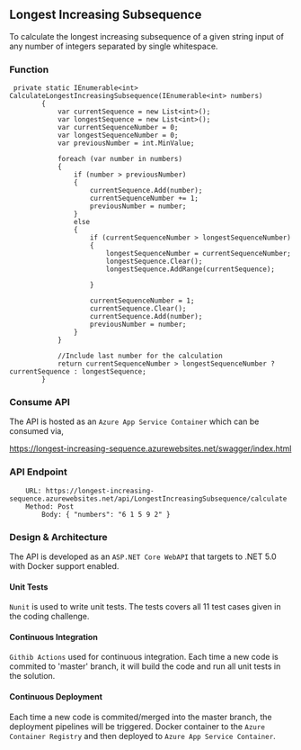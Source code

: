## Longest Increasing Subsequence
To calculate the longest increasing subsequence of a given string input of any number of integers separated by single whitespace.

### Function

```CSharp
 private static IEnumerable<int> CalculateLongestIncreasingSubsequence(IEnumerable<int> numbers)
        {
            var currentSequence = new List<int>();
            var longestSequence = new List<int>();
            var currentSequenceNumber = 0;
            var longestSequenceNumber = 0;
            var previousNumber = int.MinValue;

            foreach (var number in numbers)
            {
                if (number > previousNumber)
                {
                    currentSequence.Add(number);
                    currentSequenceNumber += 1;
                    previousNumber = number;
                }
                else
                {
                    if (currentSequenceNumber > longestSequenceNumber)
                    {
                        longestSequenceNumber = currentSequenceNumber;
                        longestSequence.Clear();
                        longestSequence.AddRange(currentSequence);

                    }

                    currentSequenceNumber = 1;
                    currentSequence.Clear();
                    currentSequence.Add(number);
                    previousNumber = number;
                }
            }

            //Include last number for the calculation
            return currentSequenceNumber > longestSequenceNumber ? currentSequence : longestSequence;
        }
  ```

### Consume API
The API is hosted as an `Azure App Service Container` which can be consumed via,

https://longest-increasing-sequence.azurewebsites.net/swagger/index.html

### API Endpoint
		
		URL: https://longest-increasing-sequence.azurewebsites.net/api/LongestIncreasingSubsequence/calculate
		Method: Post
            Body: { "numbers": "6 1 5 9 2" }
          
### Design & Architecture
The API is developed as an `ASP.NET Core WebAPI` that targets to .NET 5.0 with Docker support enabled.

#### Unit Tests
`Nunit` is used to write unit tests. The tests covers all 11 test cases given in the coding challenge. 

#### Continuous Integration
`Githib Actions` used for continuous integration. Each time a new code is commited to 'master' branch, it will build the code and run all unit tests in the solution.

#### Continuous Deployment
Each time a new code is commited/merged into the master branch, the deployment pipelines will be triggered. Docker container to the `Azure Container Registry` and then deployed to `Azure App Service Container`. 

